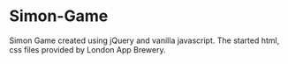 # Simon-Game
Simon Game created using jQuery and vanilla javascript. The started html, css files provided by London App Brewery.